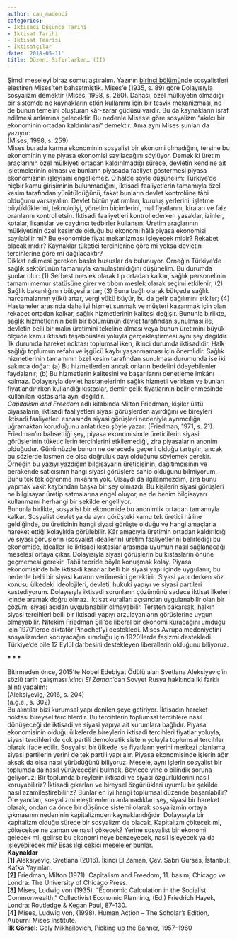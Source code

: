 ```yaml
---
author: can_madenci
categories:
- İktisadi Düşünce Tarihi
- Iktisat Tarihi
- Iktisat Teorisi
- İktisatçılar
date: '2018-05-11'
title: Düzeni Sıfırlarken… (II)
---
```


Şimdi meseleyi biraz somutlaştıralım. Yazının [birinci bölümü](http://www.iktisadiyat.com/2018/02/13/duzeni-sifirlarken-i/ "Düzeni Sıfırlarken… (I)")nde sosyalistleri eleştiren Mises’ten bahsetmiştik. Mises’e (1935, s. 89) göre  Dolayısıyla sosyalizm  demektir (Mises, 1998, s. 260). Dahası, özel mülkiyetin olmadığı bir sistemde ne kaynakların etkin kullanımı için bir teşvik mekanizması, ne de bunun temelini oluşturan kâr-zarar güdüsü vardır. Bu da kaynakların israf edilmesi anlamına gelecektir. Bu nedenle Mises’e göre sosyalizm “akılcı bir ekonominin ortadan kaldırılması” demektir. Ama aynı Mises şunları da yazıyor:  
 (Mises, 1998, s. 259)  
Mises burada karma ekonominin sosyalist bir ekonomi olmadığını, tersine bu ekonominin yine piyasa ekonomisi sayılacağını söylüyor. Demek ki üretim araçlarının özel mülkiyeti ortadan kaldırılmadığı sürece, devletin kendine ait işletmelerinin olması ve bunların piyasada faaliyet göstermesi piyasa ekonomisinin işleyişini engellemez. O hâlde şöyle düşünelim: Türkiye’de hiçbir kamu girişiminin bulunmadığını, iktisadi faaliyetlerin tamamıyla özel kesim tarafından yürütüldüğünü, fakat bunların devlet kontrolüne tâbi olduğunu varsayalım. Devlet bütün yatırımları, kuruluş yerlerini, işletme büyüklüklerini, teknolojiyi, yönetim biçimlerini, mal fiyatlarını, kiraları ve faiz oranlarını kontrol etsin. İktisadi faaliyetleri kontrol ederken yasaklar, izinler, kotalar, lisanslar ve caydırıcı tedbirler kullansın. Üretim araçlarının mülkiyetinin özel kesimde olduğu bu ekonomi hâlâ piyasa ekonomisi sayılabilir mi? Bu ekonomide fiyat mekanizması işleyecek midir? Rekabet olacak mıdır? Kaynaklar tüketici tercihlerine göre mi yoksa devletin tercihlerine göre mi dağılacaktır?  
Dikkat edilmesi gereken başka hususlar da bulunuyor. Örneğin Türkiye’de sağlık sektörünün tamamıyla kamulaştırıldığını düşünelim. Bu durumda şunlar olur: (1) Serbest meslek olarak tıp ortadan kalkar, sağlık personelinin tamamı memur statüsüne girer ve tıbbın meslek olarak seçimi etkilenir; (2) Sağlık bakanlığının bütçesi artar; (3) Buna bağlı olarak bütçede sağlık harcamalarının yükü artar, vergi yükü büyür, bu da gelir dağılımını etkiler; (4) Hastaneler arasında daha iyi hizmet sunmak ve müşteri kazanmak için olan rekabet ortadan kalkar, sağlık hizmetlerinin kalitesi değişir. Bununla birlikte, sağlık hizmetlerinin belli bir bölümünün devlet tarafından sunulması ile, devletin belli bir malın üretimini tekeline alması veya bunun üretimini büyük ölçüde kamu iktisadi teşebbüsleri yoluyla gerçekleştirmesi aynı şey değildir. İlk durumda hareket noktası toplumsal iken, ikinci durumda iktisadidir. Halk sağlığı toplumun refahı ve işgücü kaybı yaşanmaması için önemlidir. Sağlık hizmetlerinin tamamının özel kesim tarafından sunulması durumunda ise iki sakınca doğar: (a) Bu hizmetlerden ancak onların bedelini ödeyebilenler faydalanır; (b) Bu hizmetlerin kalitesini ve başarılarını denetleme imkânı kalmaz. Dolayısıyla devlet hastanelerinin sağlık hizmetli verirken ve bunları fiyatlandırırken kullandığı kıstaslar, demir-çelik fiyatlarının belirlenmesinde kullanılan kıstaslarla aynı değildir.  
 *Capitalism and Freedom* adlı kitabında Milton Friedman, kişiler üstü piyasaların, iktisadi faaliyetleri siyasi görüşlerden ayırdığını ve bireyleri iktisadi faaliyetleri esnasında siyasi görüşleri nedeniyle ayrımcılığa uğramaktan koruduğunu anlatırken şöyle yazar:  (Friedman, 1971, s. 21). Friedman’ın bahsettiği şey, piyasa ekonomisinde üreticilerin siyasi görüşlerinin tüketicilerin tercihlerini etkilemediği, zira piyasaların anonim olduğudur. Günümüzde bunun ne derecede geçerli olduğu tartışılır, ancak bu sözlerde kısmen de olsa doğruluk payı olduğunu söylemek gerekir. Örneğin bu yazıyı yazdığım bilgisayarın üreticisinin, dağıtımcısının ve perakende satıcısının hangi siyasi görüşlere sahip olduğunu bilmiyorum. Bunu tek tek öğrenme imkânım yok. Olsaydı da ilgilenmezdim, zira bunu yapmak vakit kaybından başka bir şey olmazdı. Bu kişilerin siyasi görüşleri ne bilgisayar üretip satmalarına engel oluyor, ne de benim bilgisayarı kullanmamı herhangi bir şekilde engelliyor.  
Bununla birlikte, sosyalist bir ekonomide bu anonimlik ortadan tamamıyla kalkar. Sosyalist devlet ya da aynı görüşteki kamu tek üretici hâline geldiğinde, bu üreticinin hangi siyasi görüşte olduğu ve hangi amaçlarla hareket ettiği kolaylıkla görülebilir. Kâr amacıyla üretimin ortadan kaldırıldığı ve siyasi görüşlerin (sosyalist ideallerin) üretim faaliyetlerini belirlediği bu ekonomide, idealler ile iktisadi kıstaslar arasında uyumun nasıl sağlanacağı meselesi ortaya çıkar. Dolayısıyla siyasi görüşlerin bu kıstasların önüne geçmemesi gerekir. Tabii teoride böyle konuşmak kolay. Piyasa ekonomisinde bile iktisadi kararlar belli bir siyasi yapı içinde uygulanır, bu nedenle belli bir siyasi kararın verilmesini gerektirir. Siyasi yapı derken söz konusu ülkedeki ideolojileri, devleti, hukuki yapıyı ve siyasi partileri kastediyorum. Dolayısıyla iktisadi sorunların çözümünü sadece iktisat ilkeleri içinde aramak doğru olmaz. İktisat kuralları açısından uygulanabilir olan bir çözüm, siyasi açıdan uygulanabilir olmayabilir. Tersten bakarsak, halkın siyasi tercihleri belli bir iktisadi yapıyı arzulayanların görüşlerine uygun olmayabilir. Nitekim Friedman Şili’de liberal bir ekonomi kuracağını umduğu için 1970’lerde diktatör Pinochet’yi destekledi. Mises Avrupa medeniyetini sosyalizmden koruyacağını umduğu için 1920’lerde faşizmi destekledi. Türkiye’de bile 12 Eylül darbesini destekleyen liberallerin olduğunu biliyoruz.

 **\* \* \***

Bitirmeden önce, 2015’te Nobel Edebiyat Ödülü alan Svetlana Aleksiyeviç’in sözlü tarih çalışması *İkinci El Zaman*’dan Sovyet Rusya hakkında iki farklı alıntı yapalım:  
 (Aleksiyeviç, 2016, s. 204)  
 (a.g.e., s. 302)  
Bu alıntılar bizi kurumsal yapı denilen şeye getiriyor. İktisadın hareket noktası bireysel tercihlerdir. Bu tercihlerin toplumsal tercihlere nasıl dönüşeceği de iktisadi ve siyasi yapıya ait kurumlara bağlıdır. Piyasa ekonomisinin olduğu ülkelerde bireylerin iktisadi tercihleri fiyatlar yoluyla, siyasi tercihleri de çok partili demokratik sistem yoluyla toplumsal tercihler olarak ifade edilir. Sosyalist bir ülkede ise fiyatların yerini merkezi planlama, siyasi partilerin yerini de tek partili yapı alır. Piyasa ekonomisinde işlerin ağır aksak da olsa nasıl yürüdüğünü biliyoruz. Mesele, aynı işlerin sosyalist bir toplumda da nasıl yürüyeceğini bulmak. Böylece yine o bilindik soruna geliyoruz: Bir toplumda bireylerin iktisadi ve siyasi özgürlüklerini nasıl koruyabiliriz? İktisadi çıkarları ve bireysel özgürlükleri uyumlu bir şekilde nasıl azamileştirebiliriz? Bunlar en iyi hangi toplumsal düzende başarılabilir?  
Öte yandan, sosyalizmi eleştirenlerin anlamadıkları şey, siyasi bir hareket olarak, ondan da önce bir düşünce sistemi olarak sosyalizmin ortaya çıkmasının nedeninin kapitalizmden kaynaklandığıdır. Dolayısıyla bir kapitalizm olduğu sürece bir sosyalizm de olacak. Kapitalizm çökecek mi, çökecekse ne zaman ve nasıl çökecek? Yerine sosyalist bir ekonomi gelecek mi, gelirse bu ekonomi neye benzeyecek, nasıl işleyecek ya da işleyebilecek mi? Esas ilgi çekici meseleler bunlar.  
**Kaynaklar**  
**\[1\]** Aleksiyeviç, Svetlana (2016). İkinci El Zaman, Çev. Sabri Gürses, İstanbul: Kafka Yayınları.  
**\[2\]** Friedman, Milton (1971). Capitalism and Freedom, 11. basım, Chicago ve Londra: The University of Chicago Press.  
**\[3\]** Mises, Ludwig von (1935). “Economic Calculation in the Socialist Commonwealth,” Collectivist Economic Planning, (Ed.) Friedrich Hayek, Londra: Routledge &amp; Kegan Paul, 87-130.  
**\[4\]** Mises, Ludwig von, (1998). Human Action – The Scholar’s Edition, Auburn: Mises Institute.  
**İlk Görsel:** Gely Mikhailovich, Picking up the Banner, 1957-1960